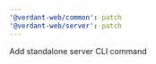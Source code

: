 ```yaml
---
'@verdant-web/common': patch
'@verdant-web/server': patch
---
```


Add standalone server CLI command
